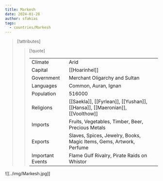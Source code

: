 ```yaml
---
title: Markesh
date: 2024-01-28
author: sfakias
tags:
  - countries/Markesh
---
```


> [!attributes]
> 
> > [!quote]
> >
> > | | |
> > | --- | --- |
> > | Climate | Arid |
> > | Capital | [[Hoarinhel]] |
> > | Government | Merchant Oligarchy and Sultan |
> > | Languages | Common, Auran, Ignan |
> > | Population | 516000 |
> > | Religions | [[Saekla]], [[Fyrlean]], [[Yushan]], [[Hansa]], [[Maeronian]], [[Voolthow]] |
> > | Imports | Fruits, Vegetables, Timber, Beer, Precious Metals |
> > | Exports | Slaves, Spices, Jewelry, Books, Magic Items, Gems, Artwork, Perfume |
> > | Important Events | Flame Gulf Rivalry, Pirate Raids on Whistor |

![[../img/Markesh.jpg]]